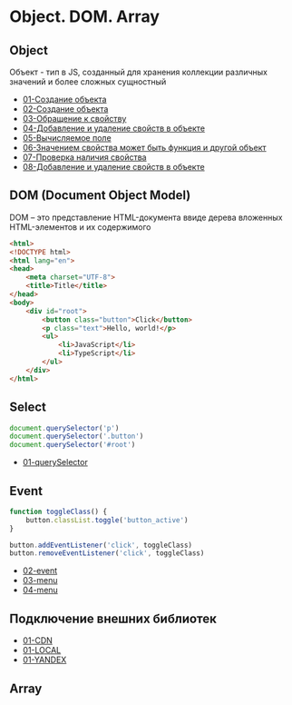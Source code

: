 # Object. DOM. Array

## Object
Объект - тип в JS, созданный для хранения коллекции различных значений и более сложных сущностный
- [01-Создание объекта](01-object/01.js)
- [02-Создание объекта](01-object/02.js)
- [03-Обращение к свойству](01-object/03.js)
- [04-Добавление и удаление свойств в объекте](01-object/04.js)
- [05-Вычисляемое поле](01-object/05.js)
- [06-Значением свойства может быть функция и другой объект](01-object/06.js)
- [07-Проверка  наличия свойства](01-object/07.js)
- [08-Добавление и удаление свойств в объекте](01-object/08.js)

## DOM (Document Object Model)
DOM – это представление HTML-документа ввиде дерева вложенных HTML-элементов и их содержимого
```html
<html>
<!DOCTYPE html>
<html lang="en">
<head>
    <meta charset="UTF-8">
    <title>Title</title>
</head>
<body>
    <div id="root">
        <button class="button">Click</button>
        <p class="text">Hello, world!</p>
        <ul>
            <li>JavaScript</li>
            <li>TypeScript</li>
        </ul>
    </div>
</html>
```

## Select
```js
document.querySelector('p')
document.querySelector('.button')
document.querySelector('#root')
```
- [01-querySelector](02-dom/01-query/index.html)

## Event
```js
function toggleClass() {
    button.classList.toggle('button_active')
}

button.addEventListener('click', toggleClass)
button.removeEventListener('click', toggleClass)
```
- [02-event](02-dom/02-event/index.html)
- [03-menu](02-dom/03-menu/index.html)
- [04-menu](02-dom/04-popup/index.html)

## Подключение внешних библиотек
- [01-CDN](03-libs/01-cdn/index.html)
- [01-LOCAL](03-libs/02-lib/index.html)
- [01-YANDEX](03-libs/03-map/index.html)

## Array
